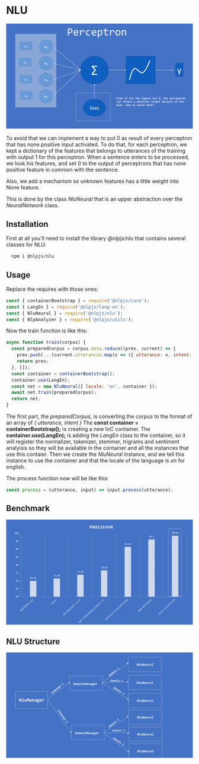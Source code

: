 # NLU

![](../images/capture11.png)

To avoid that we can implement a way to put 0 as result of every perceptron that has none positive input activated. To do that, for each perceptron, we kept a dictionary of the features that belongs to utterances of the training with output 1 for this perceptron. When a sentence enters to be processed, we look his features, and set 0 to the output of perceptrons that has none positive feature in common with the sentence.

Also, we add a mechanism so unknown features has a little weight into None feature.

This is done by the class _NluNeural_ that is an upper abstraction over the _NeuralNetwork_ class.

## Installation

First at all you'll need to install the library _@nlpjs/nlu_ that contains several classes for NLU.

```bash
  npm i @nlpjs/nlu
```

## Usage

Replace the requires with those ones:

```javascript
const { containerBootstrap } = require('@nlpjs/core');
const { LangEn } = require('@nlpjs/lang-en');
const { NluNeural } = require('@nlpjs/nlu');
const { NlpAnalyzer } = require('@nlpjs/utils');
```

Now the train function is like this:

```javascript
async function train(corpus) {
  const preparedCorpus = corpus.data.reduce((prev, current) => {
    prev.push(...(current.utterances.map(x => ({ utterance: x, intent: current.intent }))));
    return prev;
  }, []);
  const container = containerBootstrap();
  container.use(LangEn);
  const net = new NluNeural({ locale: 'en', container });
  await net.train(preparedCorpus);
  return net;
}
```

The first part, the _preparedCorpus_, is converting the corpus to the format of an array of _{ utterance, intent }_
The **const container = containerBootstrap();** is creating a new IoC container.
The **container.use(LangEn);** is adding the _LangEn_ class to the container, so it will register the normalizer, tokenizer, stemmer, trigrams and sentiment analyisis so they will be available in the container and all the instances that use this contaier.
Then we create the _NluNeural_ instance, and we tell this instance to use the container and that the locale of the language is _en_ for english. 

The process function now will be like this:

```javascript
const process = (utterance, input) => input.process(utterance);
```

## Benchmark
![](../images/capture12.png)

## NLU Structure
![](../images/capture13.png)
